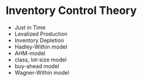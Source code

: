 
# Inventory Control Theory

* Just in Time
* Levalized Production
* Inventory Depletion
* Hadley-Within model
* AHM-model
* class, lot-size model
* buy-ahead model
* Wagner-Within model
